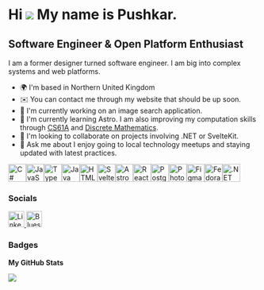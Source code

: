 Hi ![](https://user-images.githubusercontent.com/18350557/176309783-0785949b-9127-417c-8b55-ab5a4333674e.gif) My name is Pushkar.
=================================================================================================================================

Software Engineer & Open Platform Enthusiast
--------------------------------------------

I am a former designer turned software engineer. I am big into complex systems and web platforms.

*   🌍  I'm based in Northern United Kingdom
*   ✉️  You can contact me through my website that should be up soon.
*   🚀  I'm currently working on an image search application.
*   🧠  I'm currently learning Astro. I am also improving my computation skills through [CS61A](https://cs61a.org/) and [Discrete Mathematics](https://www.cengage.uk/c/discrete-mathematics-with-applications-metric-edition-5e-epp/9780357114087/).
*   👥  I'm looking to collaborate on projects involving .NET or SvelteKit.
*   💬  Ask me about I enjoy going to local technology meetups and staying updated with latest practices.
<p align="left">
<a href="https://docs.microsoft.com/en-us/dotnet/csharp/" target="_blank" rel="noreferrer"><img src="https://raw.githubusercontent.com/danielcranney/readme-generator/main/public/icons/skills/csharp-colored.svg" alt="C#" title="C#" width="36" height="36" /></a><a href="https://developer.mozilla.org/en-US/docs/Web/JavaScript" target="_blank" rel="noreferrer"><img src="https://raw.githubusercontent.com/danielcranney/readme-generator/main/public/icons/skills/javascript-colored.svg" alt="JavaScript" title="JavaScript" width="36" height="36" /></a><a href="https://www.typescriptlang.org/" target="_blank" rel="noreferrer"><img src="https://raw.githubusercontent.com/danielcranney/readme-generator/main/public/icons/skills/typescript-colored.svg" alt="TypeScript" title="TypeScript" width="36" height="36" /></a><a href="https://www.oracle.com/java/" target="_blank" rel="noreferrer"><img src="https://raw.githubusercontent.com/danielcranney/readme-generator/main/public/icons/skills/java-colored.svg" alt="Java" title="Java" width="36" height="36" /></a><a href="https://developer.mozilla.org/en-US/docs/Glossary/HTML5" target="_blank" rel="noreferrer"><img src="https://raw.githubusercontent.com/danielcranney/readme-generator/main/public/icons/skills/html5-colored.svg" alt="HTML5" title="HTML5" width="36" height="36" /></a><a href="https://svelte.dev/" target="_blank" rel="noreferrer"><img src="https://raw.githubusercontent.com/danielcranney/readme-generator/main/public/icons/skills/svelte-colored.svg" alt="Svelte" title="Svelte" width="36" height="36" /></a><a href="https://astro.build/" target="_blank" rel="noreferrer"><img src="https://raw.githubusercontent.com/danielcranney/readme-generator/main/public/icons/skills/astro-colored-dark.svg" alt="Astro" title="Astro" width="36" height="36" /></a><a href="https://reactjs.org/" target="_blank" rel="noreferrer"><img src="https://raw.githubusercontent.com/danielcranney/readme-generator/main/public/icons/skills/react-colored.svg" alt="React" title="React" width="36" height="36" /></a><a href="https://www.postgresql.org/" target="_blank" rel="noreferrer"><img src="https://raw.githubusercontent.com/danielcranney/readme-generator/main/public/icons/skills/postgresql-colored.svg" alt="PostgreSQL" title="PostgreSQL" width="36" height="36" /></a><a href="https://www.adobe.com/uk/products/photoshop.html" target="_blank" rel="noreferrer"><img src="https://raw.githubusercontent.com/danielcranney/readme-generator/main/public/icons/skills/photoshop-colored-dark.svg" alt="Photoshop" title="Photoshop" width="36" height="36" /></a><a href="https://www.figma.com/" target="_blank" rel="noreferrer"><img src="https://raw.githubusercontent.com/danielcranney/readme-generator/main/public/icons/skills/figma-colored.svg" alt="Figma" title="Figma" width="36" height="36" /></a><a href="https://fedoraproject.org/" target="_blank" rel="noreferrer"><img src="https://raw.githubusercontent.com/danielcranney/readme-generator/main/public/icons/skills/fedora-colored.svg" alt="Fedora" title="Fedora" width="36" height="36" /></a><a href="https://dotnet.microsoft.com/en-us/" target="_blank" rel="noreferrer"><img src="https://raw.githubusercontent.com/danielcranney/readme-generator/main/public/icons/skills/dot-net-colored.svg" alt=".NET" title=".NET" width="36" height="36" /></a>
</p>
                  

### Socials

<p align="left"> <a href="https://www.linkedin.com/in/pushkar-si/" target="_blank" rel="noreferrer"> <picture> <source media="(prefers-color-scheme: dark)" srcset="https://raw.githubusercontent.com/danielcranney/readme-generator/main/public/icons/socials/linkedin-dark.svg" /> <source media="(prefers-color-scheme: light)" srcset="https://raw.githubusercontent.com/danielcranney/readme-generator/main/public/icons/socials/linkedin.svg" /> <img src="https://raw.githubusercontent.com/danielcranney/readme-generator/main/public/icons/socials/linkedin.svg" width="32" height="32" alt="LinkedIn" title="LinkedIn" /> </picture> </a> <a href="https://bsky.app/profile/semaphores.dev" target="_blank" rel="noreferrer"> <picture> <source media="(prefers-color-scheme: dark)" srcset="https://upload.wikimedia.org/wikipedia/commons/7/7a/Bluesky_Logo.svg" /> <source media="(prefers-color-scheme: light)" srcset="https://upload.wikimedia.org/wikipedia/commons/7/7a/Bluesky_Logo.svg" /> <img src="https://upload.wikimedia.org/wikipedia/commons/7/7a/Bluesky_Logo.svg" width="32" height="32" alt="Bluesky" title="Bluesky" /> </picture> </a> </p>

### Badges

<b>My GitHub Stats</b>

<a href="http://www.github.com/psncl"><img src="https://github-readme-streak-stats.herokuapp.com/?user=psncl&stroke=ffffff&background=1c1917&ring=0891b2&fire=0891b2&currStreakNum=ffffff&currStreakLabel=0891b2&sideNums=ffffff&sideLabels=ffffff&dates=ffffff&hide_border=true" /></a>
